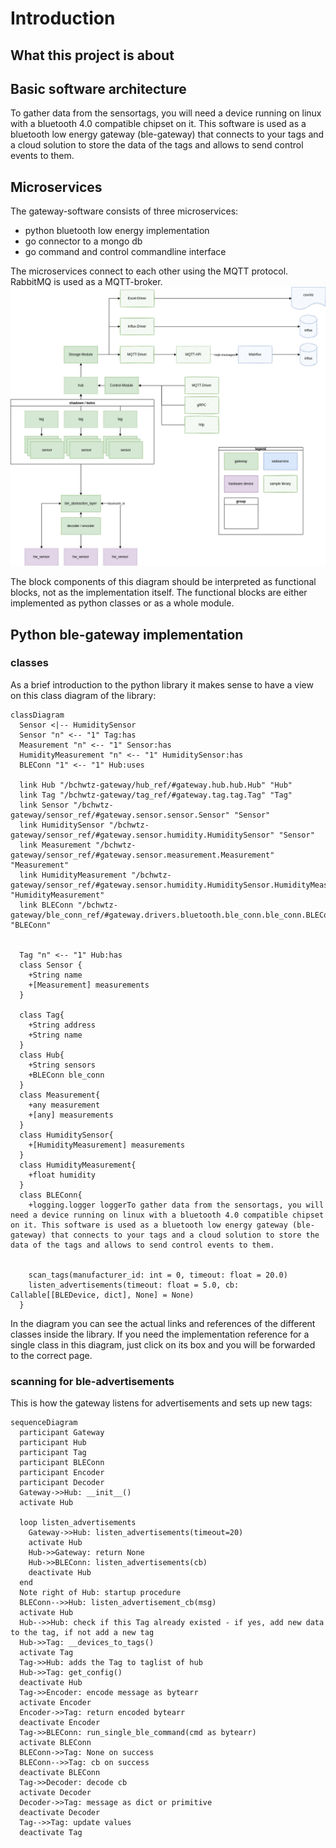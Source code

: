 # Introduction
## What this project is about

## Basic software architecture
To gather data from the sensortags, you will need a device running on linux with a bluetooth 4.0 compatible chipset on it. This software is used as a bluetooth low energy gateway (ble-gateway) that connects to your tags and a cloud solution to store the data of the tags and allows to send control events to them.

## Microservices
The gateway-software consists of three microservices:  
- python bluetooth low energy implementation  
- go connector to a mongo db  
- go command and control commandline interface  

The microservices connect to each other using the MQTT protocol. RabbitMQ is used as a MQTT-broker.
![Bluetooth Low Energy Gateway Architecture](imgs/ble_gateway-actual_arch_semester_summer_2022.drawio.png)
  
  
The block components of this diagram should be interpreted as functional blocks, not as the implementation itself. The functional blocks are either implemented as python classes or as a whole module.   

## Python ble-gateway implementation
### classes
As a brief introduction to the python library it makes sense to have a view on this class diagram of the library:

``` mermaid
classDiagram
  Sensor <|-- HumiditySensor
  Sensor "n" <-- "1" Tag:has
  Measurement "n" <-- "1" Sensor:has
  HumidityMeasurement "n" <-- "1" HumiditySensor:has
  BLEConn "1" <-- "1" Hub:uses

  link Hub "/bchwtz-gateway/hub_ref/#gateway.hub.hub.Hub" "Hub"
  link Tag "/bchwtz-gateway/tag_ref/#gateway.tag.tag.Tag" "Tag"
  link Sensor "/bchwtz-gateway/sensor_ref/#gateway.sensor.sensor.Sensor" "Sensor"
  link HumiditySensor "/bchwtz-gateway/sensor_ref/#gateway.sensor.humidity.HumiditySensor" "Sensor"
  link Measurement "/bchwtz-gateway/sensor_ref/#gateway.sensor.measurement.Measurement" "Measurement"
  link HumidityMeasurement "/bchwtz-gateway/sensor_ref/#gateway.sensor.humidity.HumiditySensor.HumidityMeasurement" "HumidityMeasurement"
  link BLEConn "/bchwtz-gateway/ble_conn_ref/#gateway.drivers.bluetooth.ble_conn.ble_conn.BLEConn" "BLEConn"


  Tag "n" <-- "1" Hub:has
  class Sensor {
    +String name
    +[Measurement] measurements
  }

  class Tag{
    +String address
    +String name
  }
  class Hub{
    +String sensors
    +BLEConn ble_conn
  }
  class Measurement{
    +any measurement
    +[any] measurements
  }
  class HumiditySensor{
    +[HumidityMeasurement] measurements
  }
  class HumidityMeasurement{
    +float humidity
  }
  class BLEConn{
    +logging.logger loggerTo gather data from the sensortags, you will need a device running on linux with a bluetooth 4.0 compatible chipset on it. This software is used as a bluetooth low energy gateway (ble-gateway) that connects to your tags and a cloud solution to store the data of the tags and allows to send control events to them.


    scan_tags(manufacturer_id: int = 0, timeout: float = 20.0)
    listen_advertisements(timeout: float = 5.0, cb: Callable[[BLEDevice, dict], None] = None)
  }
```
In the diagram you can see the actual links and references of the different classes inside the library. If you need the implementation reference for a single class in this diagram, just click on its box and you will be forwarded to the correct page.

### scanning for ble-advertisements
This is how the gateway listens for advertisements and sets up new tags:

``` mermaid
sequenceDiagram
  participant Gateway
  participant Hub
  participant Tag
  participant BLEConn
  participant Encoder
  participant Decoder
  Gateway->>Hub: __init__()
  activate Hub

  loop listen_advertisements
    Gateway->>Hub: listen_advertisements(timeout=20)
    activate Hub
    Hub->>Gateway: return None
    Hub->>BLEConn: listen_advertisements(cb)
    deactivate Hub
  end
  Note right of Hub: startup procedure
  BLEConn-->>Hub: listen_advertisement_cb(msg)
  activate Hub
  Hub-->>Hub: check if this Tag already existed - if yes, add new data to the tag, if not add a new tag
  Hub->>Tag: __devices_to_tags()
  activate Tag
  Tag->>Hub: adds the Tag to taglist of hub
  Hub->>Tag: get_config()
  deactivate Hub
  Tag->>Encoder: encode message as bytearr
  activate Encoder
  Encoder->>Tag: return encoded bytearr
  deactivate Encoder
  Tag->>BLEConn: run_single_ble_command(cmd as bytearr)
  activate BLEConn
  BLEConn->>Tag: None on success
  BLEConn-->>Tag: cb on success
  deactivate BLEConn
  Tag->>Decoder: decode cb
  activate Decoder
  Decoder->>Tag: message as dict or primitive
  deactivate Decoder
  Tag-->>Tag: update values
  deactivate Tag
```